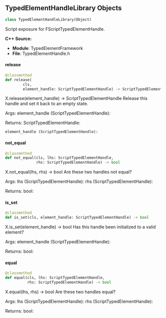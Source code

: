 ## TypedElementHandleLibrary Objects

```python
class TypedElementHandleLibrary(Object)
```

Script exposure for FScriptTypedElementHandle.

**C++ Source:**

- **Module**: TypedElementFramework
- **File**: TypedElementHandle.h

<a id="unreal.TypedElementHandleLibrary.release"></a>

#### release

```python
@classmethod
def release(
        cls,
        element_handle: ScriptTypedElementHandle) -> ScriptTypedElementHandle
```

X.release(element_handle) -> ScriptTypedElementHandle
Release this handle and set it back to an empty state.

Args:
    element_handle (ScriptTypedElementHandle): 

Returns:
    ScriptTypedElementHandle: 

    element_handle (ScriptTypedElementHandle):

<a id="unreal.TypedElementHandleLibrary.not_equal"></a>

#### not_equal

```python
@classmethod
def not_equal(cls, lhs: ScriptTypedElementHandle,
              rhs: ScriptTypedElementHandle) -> bool
```

X.not_equal(lhs, rhs) -> bool
Are these two handles not equal?

Args:
    lhs (ScriptTypedElementHandle): 
    rhs (ScriptTypedElementHandle): 

Returns:
    bool:

<a id="unreal.TypedElementHandleLibrary.is_set"></a>

#### is_set

```python
@classmethod
def is_set(cls, element_handle: ScriptTypedElementHandle) -> bool
```

X.is_set(element_handle) -> bool
Has this handle been initialized to a valid element?

Args:
    element_handle (ScriptTypedElementHandle): 

Returns:
    bool:

<a id="unreal.TypedElementHandleLibrary.equal"></a>

#### equal

```python
@classmethod
def equal(cls, lhs: ScriptTypedElementHandle,
          rhs: ScriptTypedElementHandle) -> bool
```

X.equal(lhs, rhs) -> bool
Are these two handles equal?

Args:
    lhs (ScriptTypedElementHandle): 
    rhs (ScriptTypedElementHandle): 

Returns:
    bool:

<a id="unreal.TypedElementRegistry"></a>